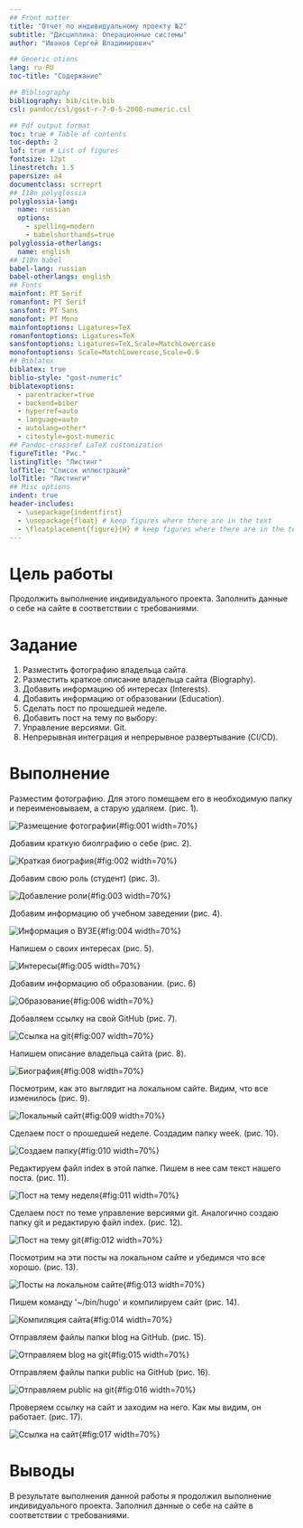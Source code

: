 ```yaml
---
## Front matter
title: "Отчет по индивидуальному проекту №2"
subtitle: "Дисциплина: Операционные системы"
author: "Иванов Сергей Владимирович"

## Generic otions
lang: ru-RU
toc-title: "Содержание"

## Bibliography
bibliography: bib/cite.bib
csl: pandoc/csl/gost-r-7-0-5-2008-numeric.csl

## Pdf output format
toc: true # Table of contents
toc-depth: 2
lof: true # List of figures
fontsize: 12pt
linestretch: 1.5
papersize: a4
documentclass: scrreprt
## I18n polyglossia
polyglossia-lang:
  name: russian
  options:
	- spelling=modern
	- babelshorthands=true
polyglossia-otherlangs:
  name: english
## I18n babel
babel-lang: russian
babel-otherlangs: english
## Fonts
mainfont: PT Serif
romanfont: PT Serif
sansfont: PT Sans
monofont: PT Mono
mainfontoptions: Ligatures=TeX
romanfontoptions: Ligatures=TeX
sansfontoptions: Ligatures=TeX,Scale=MatchLowercase
monofontoptions: Scale=MatchLowercase,Scale=0.9
## Biblatex
biblatex: true
biblio-style: "gost-numeric"
biblatexoptions:
  - parentracker=true
  - backend=biber
  - hyperref=auto
  - language=auto
  - autolang=other*
  - citestyle=gost-numeric
## Pandoc-crossref LaTeX customization
figureTitle: "Рис."
listingTitle: "Листинг"
lofTitle: "Список иллюстраций"
lolTitle: "Листинги"
## Misc options
indent: true
header-includes:
  - \usepackage{indentfirst}
  - \usepackage{float} # keep figures where there are in the text
  - \floatplacement{figure}{H} # keep figures where there are in the text
---
```


# Цель работы

Продолжить выполнение индивидуального проекта. Заполнить данные о себе на сайте в соответствии с требованиями.

# Задание

1. Разместить фотографию владельца сайта.
2. Разместить краткое описание владельца сайта (Biography).
3. Добавить информацию об интересах (Interests).
4. Добавить информацию от образовании (Education).
5. Сделать пост по прошедшей неделе.
6. Добавить пост на тему по выбору:
 1. Управление версиями. Git.
 2. Непрерывная интеграция и непрерывное развертывание (CI/CD).

# Выполнение 

Разместим фотографию. Для этого помещаем его в необходимую папку и переименовываем, а старую удаляем. (рис. 1).

![Размещение фотографии](image/1.png){#fig:001 width=70%}

Добавим краткую биолграфию о себе (рис. 2).

![Краткая биография](image/2.png){#fig:002 width=70%}

Добавим свою роль (студент) (рис. 3).

![Добавление роли](image/3.png){#fig:003 width=70%}

Добавим информацию об учебном заведении (рис. 4).

![Информация о ВУЗЕ](image/4.png){#fig:004 width=70%}

Напишем о своих интересах (рис. 5). 

![Интересы](image/5.png){#fig:005 width=70%}

Добавим информацию об образовании. (рис. 6)

![Образование](image/6.png){#fig:006 width=70%}

Добавляем ссылку на свой GitHub (рис. 7). 

![Ссылка на git](image/7.png){#fig:007 width=70%}

Напишем описание владельца сайта (рис. 8). 

![Биография](image/8.png){#fig:008 width=70%}

Посмотрим, как это выглядит на локальном сайте. Видим, что все изменилось (рис. 9).

![Локальный сайт](image/9.png){#fig:009 width=70%}

Сделаем пост о прошедшей неделе. Создадим папку week. (рис. 10).

![Создаем папку](image/10.png){#fig:010 width=70%}

Редактируем файл index в этой папке. Пишем в нее сам текст нашего поста. (рис. 11).

![Пост на тему неделя](image/11.png){#fig:011 width=70%}

Сделаем пост по теме управление версиями git. Аналогично создаю папку git и редактирую файл index. (рис. 12). 

![Пост на тему git](image/12.png){#fig:012 width=70%}

Посмотрим на эти посты на локальном сайте и убедимся что все хорошо. (рис. 13). 

![Посты на локальном сайте](image/13.png){#fig:013 width=70%}

Пишем команду '~/bin/hugo' и компилируем сайт (рис. 14). 

![Компиляция сайта](image/13.1.png){#fig:014 width=70%}

Отправляем файлы папки blog на GitHub. (рис. 15). 

![Отправляем blog на git](image/14.png){#fig:015 width=70%}

Отправляем файлы папки public на GitHub (рис. 16).

![Отправляем public на git](image/15.png){#fig:016 width=70%}

Проверяем ссылку на сайт и заходим на него. Как мы видим, он работает. (рис. 17).

![Ссылка на сайт](image/16.png){#fig:017 width=70%}

# Выводы

В результате выполнения данной работы я продолжил выполнение индивидуального проекта. Заполнил данные о себе на сайте в соответствии с требованиями.

